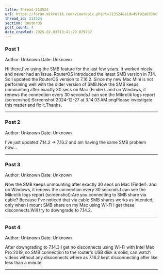 ```yaml
---
title: Thread-213524
url: https://forum.mikrotik.com/viewtopic.php?t=213524&sid=49f92a630bc7970d8ca50523be880e8f
thread_id: 213524
section: RouterOS
post_count: 4
date_crawled: 2025-02-03T13:41:29.879737
---
```


### Post 1
Author: Unknown
Date: Unknown

Hi there,I've using the SMB feature for the last few years. It worked nicely and never had an issue. RouterOS introduced the latest SMB version in 7.14. So I updated the RouterOS version to 7.16.2. Since my new Mac Mini is not performing well with the older version of SMB.Now the SMB keeps unmounting after exactly 30 secs on Mac (Finder). and on Windows, it renews the connection every 30 seconds.I can see the Mikrotik logs report (screenshot):Screenshot 2024-12-27 at 3.14.03 AM.pngPlease investigate this matter and fix it.Thanks.

---
### Post 2
Author: Unknown
Date: Unknown

I've just updated 7.14.2 -> 7.16.2 and am having the same SMB problem now...

---
### Post 3
Author: Unknown
Date: Unknown

Now the SMB keeps unmounting after exactly 30 secs on Mac (Finder). and on Windows, it renews the connection every 30 seconds.I can see the Mikrotik logs report (screenshot):Are you connecting to SMB share via cable? Because I've noticed that via cable SMB shares works as intended, only when I mount SMB share on my Mac using Wi-Fi I get these disconnects.Will try to downgrade to 7.14.2.

---
### Post 4
Author: Unknown
Date: Unknown

After downgrading to 7.14.3 I get no disconnects using Wi-Fi with Intel Mac Pro 2019, so SMB connection to the router's USB disk is solid, can watch videos without any disconnects where as 7.16.2 kept disconnecting after like less than a minute.

---
